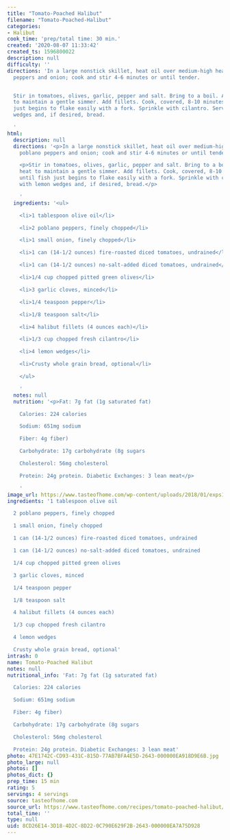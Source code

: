 ```yaml
---
title: "Tomato-Poached Halibut"
filename: "Tomato-Poached-Halibut"
categories:
- Halibut
cook_time: 'prep/total time: 30 min.'
created: '2020-08-07 11:33:42'
created_ts: 1596800022
description: null
difficulty: ''
directions: 'In a large nonstick skillet, heat oil over medium-high heat. Add poblano
  peppers and onion; cook and stir 4-6 minutes or until tender.


  Stir in tomatoes, olives, garlic, pepper and salt. Bring to a boil. Adjust heat
  to maintain a gentle simmer. Add fillets. Cook, covered, 8-10 minutes or until fish
  just begins to flake easily with a fork. Sprinkle with cilantro. Serve with lemon
  wedges and, if desired, bread.

  '
html:
  description: null
  directions: '<p>In a large nonstick skillet, heat oil over medium-high heat. Add
    poblano peppers and onion; cook and stir 4-6 minutes or until tender.</p>

    <p>Stir in tomatoes, olives, garlic, pepper and salt. Bring to a boil. Adjust
    heat to maintain a gentle simmer. Add fillets. Cook, covered, 8-10 minutes or
    until fish just begins to flake easily with a fork. Sprinkle with cilantro. Serve
    with lemon wedges and, if desired, bread.</p>

    '
  ingredients: '<ul>

    <li>1 tablespoon olive oil</li>

    <li>2 poblano peppers, finely chopped</li>

    <li>1 small onion, finely chopped</li>

    <li>1 can (14-1/2 ounces) fire-roasted diced tomatoes, undrained</li>

    <li>1 can (14-1/2 ounces) no-salt-added diced tomatoes, undrained</li>

    <li>1/4 cup chopped pitted green olives</li>

    <li>3 garlic cloves, minced</li>

    <li>1/4 teaspoon pepper</li>

    <li>1/8 teaspoon salt</li>

    <li>4 halibut fillets (4 ounces each)</li>

    <li>1/3 cup chopped fresh cilantro</li>

    <li>4 lemon wedges</li>

    <li>Crusty whole grain bread, optional</li>

    </ul>

    '
  notes: null
  nutrition: '<p>Fat: 7g fat (1g saturated fat)

    Calories: 224 calories

    Sodium: 651mg sodium

    Fiber: 4g fiber)

    Carbohydrate: 17g carbohydrate (8g sugars

    Cholesterol: 56mg cholesterol

    Protein: 24g protein. Diabetic Exchanges: 3 lean meat</p>

    '
image_url: https://www.tasteofhome.com/wp-content/uploads/2018/01/exps149139_TH153345B07_21_11b-696x696.jpg
ingredients: '1 tablespoon olive oil

  2 poblano peppers, finely chopped

  1 small onion, finely chopped

  1 can (14-1/2 ounces) fire-roasted diced tomatoes, undrained

  1 can (14-1/2 ounces) no-salt-added diced tomatoes, undrained

  1/4 cup chopped pitted green olives

  3 garlic cloves, minced

  1/4 teaspoon pepper

  1/8 teaspoon salt

  4 halibut fillets (4 ounces each)

  1/3 cup chopped fresh cilantro

  4 lemon wedges

  Crusty whole grain bread, optional'
intrash: 0
name: Tomato-Poached Halibut
notes: null
nutritional_info: 'Fat: 7g fat (1g saturated fat)

  Calories: 224 calories

  Sodium: 651mg sodium

  Fiber: 4g fiber)

  Carbohydrate: 17g carbohydrate (8g sugars

  Cholesterol: 56mg cholesterol

  Protein: 24g protein. Diabetic Exchanges: 3 lean meat'
photo: 47E1742C-CD93-431C-815D-77AB7BFA4E5D-2643-000000EA918D9E6B.jpg
photo_large: null
photos: []
photos_dict: {}
prep_time: 15 min
rating: 5
servings: 4 servings
source: tasteofhome.com
source_url: https://www.tasteofhome.com/recipes/tomato-poached-halibut/
total_time: ''
type: null
uid: 8CD26E14-3D18-4D2C-8D22-0C790E629F2B-2643-000000EA7A75D928
---
```

